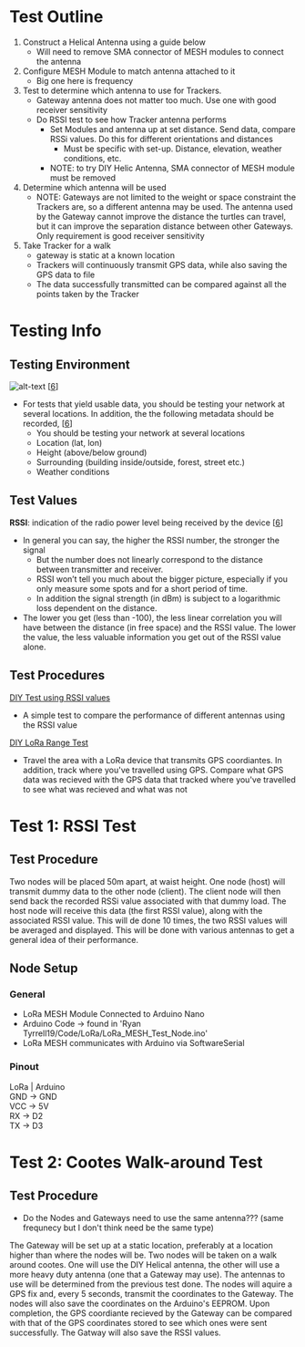 # Test Outline

1. Construct a Helical Antenna using a guide below
    * Will need to remove SMA connector of MESH modules to connect the antenna
2. Configure MESH Module to match antenna attached to it
	* Big one here is frequency
2. Test to determine which antenna to use for Trackers.
    * Gateway antenna does not matter too much. Use one with good receiver sensitivity
    * Do RSSI test to see how Tracker antenna performs
        * Set Modules and antenna up at set distance. Send data, compare RSSi values. Do this for different orientations and distances 
            * Must be specific with set-up. Distance, elevation, weather conditions, etc.
        * NOTE: to try DIY Helic Antenna, SMA connector of MESH module must be removed 
2. Determine which antenna will be used
    * NOTE: Gateways are not limited to the weight or space constraint the Trackers are, so a different antenna may be used. The antenna used by the Gateway cannot improve the distance the turtles can travel, but it can improve the separation distance between other Gateways. Only requirement is good receiver sensitivity
3. Take Tracker for a walk
	* gateway is static at a known location
	* Trackers will continuously transmit GPS data, while also saving the GPS data to file
	* The data successfully transmitted can be compared against all the points taken by the Tracker

# Testing Info
## Testing Environment
![alt-text][Testing Environment] [[6]]

* For tests that yield usable data, you should be testing your network at several locations. In addition, the the following metadata should be recorded, [[6]]
	* You should be testing your network at several locations
	* Location (lat, lon)
	* Height (above/below ground)
	* Surrounding (building inside/outside, forest, street etc.)
	* Weather conditions


## Test Values
**RSSI**: indication of the radio power level being received by the device [[6]]

*  In general you can say, the higher the RSSI number, the stronger the signal
	* But the number does not linearly correspond to the distance between transmitter and receiver. 
	* RSSI won’t tell you much about the bigger picture, especially if you only measure some spots and for a short period of time. 
	* In addition the signal strength (in dBm) is subject to a logarithmic loss dependent on the distance.
* The lower you get (less than -100), the less linear correlation you will have between the distance (in free space) and the RSSI value. The lower the value, the less valuable information you get out of the RSSI value alone.
 
## Test Procedures

[DIY Test using RSSI values][DIY RSSI Test]  
* A simple test to compare the performance of different antennas using the RSSI value

[DIY LoRa Range Test][DIY LoRa Range Test]
* Travel the area with a LoRa device that transmits GPS coordiantes. In addition, track where you've travelled using GPS. Compare what GPS data was recieved with the GPS data that tracked where you've travelled to see what was recieved and what was not

# Test 1: RSSI Test

## Test Procedure

Two nodes will be placed 50m apart, at waist height. One node (host) will transmit dummy data to the other node (client). The client node will then send back the recorded RSSi value associated with that dummy load. The host node will receive this data (the first RSSI value), along with the associated RSSI value. This will de done 10 times, the two RSSI values will be averaged and displayed. This will be done with various antennas to get a general idea of their performance.


## Node Setup
### General

* LoRa MESH Module Connected to Arduino Nano
* Arduino Code -> found in 'Ryan Tyrrell19/Code/LoRa/LoRa_MESH_Test_Node.ino'
* LoRa MESH communicates with Arduino via SoftwareSerial

### Pinout

LoRa   |   Arduino  
GND    ->   GND  
VCC    ->   5V  
RX     ->   D2  
TX     ->   D3  

## 

# Test 2: Cootes Walk-around Test

## Test Procedure
* Do the Nodes and Gateways need to use the same antenna??? (same frequnecy but I don't think need be the same type)

The Gateway will be set up at a static location, preferably at a location higher than where the nodes will be. Two nodes will be taken on a walk around cootes. One will use the DIY Helical antenna, the other will use a more heavy duty antenna (one that a Gateway may use). The antennas to use will be determined from the previous test done. The nodes will aquire a GPS fix and, every 5 seconds, transmit the coordinates to the Gateway. The nodes will also save the coordinates on the Arduino's EEPROM. Upon completion, the GPS coordiante recieved by the Gateway can be compared with that of the GPS coordinates stored to see which ones were sent successfully. The Gatway will also save the RSSI values.






[6]: https://lorawantester.com/2019/01/09/5-simple-rules-to-guarantee-a-successful-lorawan-coverage-test/

[DIY RSSI Test]: http://www.ph2lb.nl/blog/index.php?page=lora-measuring-antennas
[DIY LoRa Range Test]: https://reibot.org/2017/04/23/lora-range-test/

[Antenna Test 1]: https://www.coredump.ch/2017/04/30/lorawan-868mhz-antenna-test-part-2/
[Antenna Test 2]: https://medium.com/home-wireless/testing-lora-antennas-at-915mhz-6d6b41ac8f1d
[Testing Environment]: https://i.ibb.co/VVbH171/6.png

